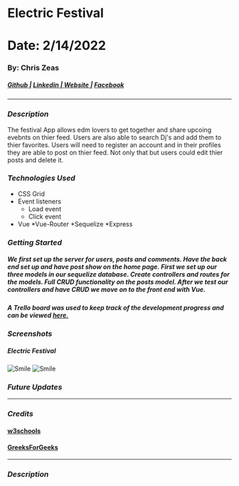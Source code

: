 # Electric Festival
# Date: 2/14/2022 #
### By: Chris Zeas
##### [Github |](https://github.com/chriszc97) [Linkedin | ](https://www.linkedin.com/in/christopher-zeas-8929691b1/) [ Website |]() [ Facebook]()
***
### ***Description***
The festival App allows edm lovers to get together and share upcoing evebnts on thier feed. Users are also able to search Dj's and add them to thier favorites.
Users will need to register an account and in their profiles they are able to post on thier feed. Not only that but users could edit thier posts and delete it. 
### ***Technologies Used***
* CSS Grid
* Event listeners
    * Load event
    * Click event
* Vue
*Vue-Router
*Sequelize
*Express
### ***Getting Started***
##### We first set up the server for users, posts and comments. Have the back end set up and have post show on the home page. First we set up our three models in our sequelize database. Create controllers and routes for the models. Full CRUD functionality on the posts model. After we test our controllers and have CRUD we move on to the front end with Vue.
##### A Trello board was used to keep track of the development progress and can be viewed [here.](https://trello.com/b/FK3A3yi5/festival)
### ***Screenshots***
##### Electric Festival
![Smile](https://i.imgur.com/pad0K1W.jpg)
![Smile](https://i.imgur.com/rkVHKjR.png)


### ***Future Updates***
***

### ***Credits***
#### [w3schools](https://www.w3schools.com/)
#### [GreeksForGeeks](geeksforgeeks.org)

***
### ***Description***
